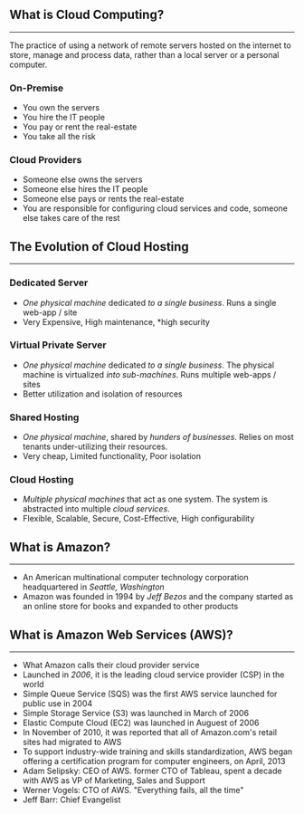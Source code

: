 ## What is Cloud Computing?
___
The practice of using a network of remote servers hosted on the internet to store, manage and process data, rather than a local server or a personal computer.

### On-Premise
- You own the servers
- You hire the IT people
- You pay or rent the real-estate
- You take all the risk
### Cloud Providers
- Someone else owns the servers
- Someone else hires the IT people
- Someone else pays or rents the real-estate
- You are responsible for configuring cloud services and code, someone else takes care of the rest

## The Evolution of Cloud Hosting
___
### Dedicated Server
- *One physical machine* dedicated *to a single business*. Runs a single web-app / site
- Very Expensive, High maintenance, \*high security
### Virtual Private Server
- *One physical machine* dedicated *to a single business*. The physical machine is virtualized *into sub-machines*. Runs multiple web-apps / sites
- Better utilization and isolation of resources
### Shared Hosting
- *One physical machine*, shared by *hunders of businesses*. Relies on most tenants under-utilizing their resources.
- Very cheap, Limited functionality, Poor isolation
### Cloud Hosting
- *Multiple physical machines* that act as one system. The system is abstracted into multiple *cloud services*.
- Flexible, Scalable, Secure, Cost-Effective, High configurability
## What is Amazon?
___
- An American multinational computer technology corporation headquartered in *Seattle, Washington*
- Amazon was founded in 1994 by *Jeff Bezos* and the company started as an online store for books and expanded to other products

## What is Amazon Web Services (AWS)? 
___
- What Amazon calls their cloud provider service
- Launched in *2006*, it is the leading cloud service provider (CSP) in the world
- Simple Queue Service (SQS) was the first AWS service launched for public use in 2004
- Simple Storage Service (S3) was launched in March of 2006
- Elastic Compute Cloud (EC2) was launched in Auguest of 2006
- In November of 2010, it was reported that all of Amazon.com's retail sites had migrated to AWS
- To support industry-wide training and skills standardization, AWS began offering a certification program for computer engineers, on April, 2013
- Adam Selipsky: CEO of AWS. former CTO of Tableau, spent a decade with AWS as VP of Marketing, Sales and Support
- Werner Vogels: CTO of AWS. "Everything fails, all the time"
- Jeff Barr: Chief Evangelist